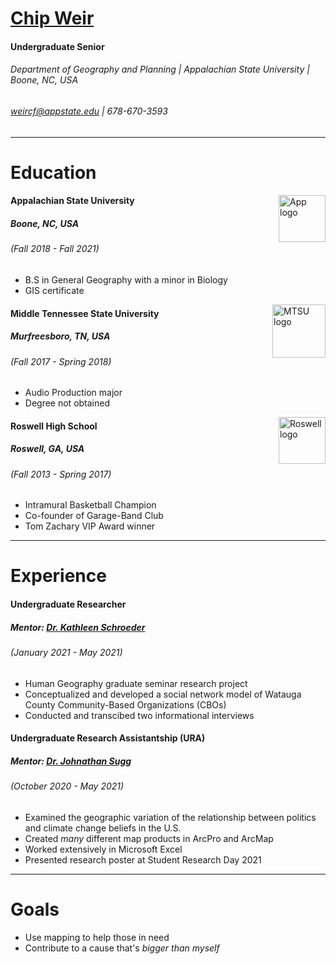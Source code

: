 [Chip Weir](https://www.linkedin.com/in/chip-weir-335a711a8/)
=========

#### Undergraduate Senior
###### Department of Geography and Planning | Appalachian State University | Boone, NC, USA

###### weircf@appstate.edu | 678-670-3593
___
# Education

<img style="float: right;" src="https://upload.wikimedia.org/wikipedia/commons/thumb/a/a9/Appalachian_State_Mountaineers_logo.svg/1200px-Appalachian_State_Mountaineers_logo.svg.png" alt="App logo" width="75"/>

#### Appalachian State University
##### Boone, NC, USA
###### (Fall 2018 - Fall 2021)
- B.S in General Geography with a minor in Biology
- GIS certificate

<img style="float: right;" src="https://upload.wikimedia.org/wikipedia/commons/thumb/e/ea/Middle_Tennessee_MT_Logomark.svg/1200px-Middle_Tennessee_MT_Logomark.svg.png" alt="MTSU logo" width="85"/>

#### Middle Tennessee State University
##### Murfreesboro, TN, USA
###### (Fall 2017 - Spring 2018)
- Audio Production major
- Degree not obtained

<img style="float: right;" src="https://www.fultonschools.org/cms/lib/GA50000114/Centricity/Template/GlobalAssets/images///logos/RHS_Logo-coatarms.png" alt="Roswell logo" width="75"/>

#### Roswell High School
##### Roswell, GA, USA
###### (Fall 2013 - Spring 2017)
- Intramural Basketball Champion
- Co-founder of Garage-Band Club
- Tom Zachary VIP Award winner
___

# Experience

#### Undergraduate Researcher
##### Mentor: [Dr. Kathleen Schroeder](https://geo.appstate.edu/faculty-staff/kathleen-schroeder)
###### (January 2021 - May 2021)
- Human Geography graduate seminar research project
- Conceptualized and developed a social network model of Watauga County Community-Based Organizations (CBOs)
- Conducted and transcibed two informational interviews

<!---
link picture of model from e-portfolio website to "social network model" once e-portfolio is up
-->

#### Undergraduate Research Assistantship (URA)
##### Mentor: [Dr. Johnathan Sugg](https://geo.appstate.edu/faculty-staff/johnathan-sugg)
###### (October 2020 - May 2021)
- Examined the geographic variation of the relationship between politics and climate change beliefs in the U.S.
- Created _many_ different map products in ArcPro and ArcMap
- Worked extensively in Microsoft Excel
- Presented research poster at Student Research Day 2021

<!---
link URA page from e-portfolio website to "URA" once e-portfolio is up
-->
___

# Goals

- Use mapping to help those in need
- Contribute to a cause that's _bigger than myself_
